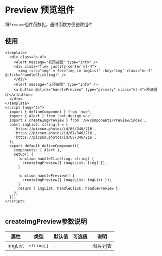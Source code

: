 # Preview 预览组件

将`Preview`组件函数化。通过函数方便创建组件

## 使用

```vue
<template>
  <div class="p-4">
    <Alert message="有预览图" type="info" />
    <div class="flex justify-center mt-4">
      <img :src="img" v-for="img in imgList" :key="img" class="mr-2" @click="handleClick(img)" />
    </div>
    <Alert message="无预览图" type="info" />
    <a-button @click="handlePreview" type="primary" class="mt-4">预览图片</a-button>
  </div>
</template>
<script lang="ts">
  import { defineComponent } from 'vue';
  import { Alert } from 'ant-design-vue';
  import { createImgPreview } from '/@/components/Preview/index';
  const imgList: string[] = [
    'https://picsum.photos/id/66/346/216',
    'https://picsum.photos/id/67/346/216',
    'https://picsum.photos/id/68/346/216',
  ];
  export default defineComponent({
    components: { Alert },
    setup() {
      function handleClick(img: string) {
        createImgPreview({ imageList: [img] });
      }

      function handlePreview() {
        createImgPreview({ imageList: imgList });
      }
      return { imgList, handleClick, handlePreview };
    },
  });
</script>


```

## createImgPreview参数说明

| 属性 | 类型 | 默认值 | 可选值 | 说明 |
| --- | --- | --- | --- | --- |
| imgList | `string[]` | - | - | 图片列表 |
